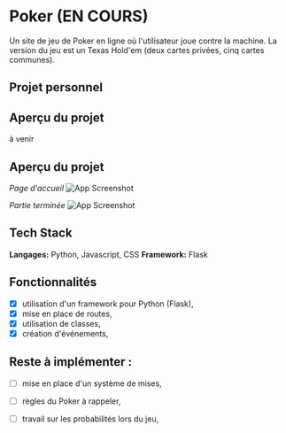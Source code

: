 # Poker (EN COURS)

Un site de jeu de Poker en ligne où l'utilisateur joue contre la machine.
La version du jeu est un Texas Hold'em (deux cartes privées, cinq cartes communes).

## Projet personnel

## Aperçu du projet
à venir

## Aperçu du projet

*Page d'accueil*
![App Screenshot](/screen/xx.jpg)

*Partie terminée*
![App Screenshot](/screen/xx.jpg)

## Tech Stack

**Langages:** Python, Javascript, CSS
**Framework:** Flask

## Fonctionnalités
- [x] utilisation d'un framework pour Python (Flask),
- [x] mise en place de routes,
- [x] utilisation de classes,
- [x] création d'événements,

## Reste à implémenter :
- [ ] mise en place d'un système de mises,
- [ ] règles du Poker à rappeler,
- [ ] travail sur les probabilités lors du jeu,




